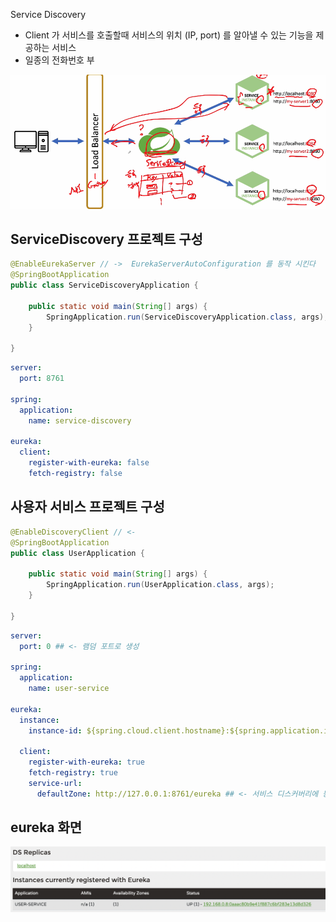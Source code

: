 
Service Discovery
- Client 가 서비스를 호출할때 서비스의 위치 (IP, port) 를 알아낼 수 있는 기능을 제공하는 서비스
- 일종의 전화번호 부

![](images/2022-09-21-18-11-05.png)


## ServiceDiscovery 프로젝트 구성

```java
@EnableEurekaServer // ->  EurekaServerAutoConfiguration 를 동작 시킨다
@SpringBootApplication
public class ServiceDiscoveryApplication {

	public static void main(String[] args) {
		SpringApplication.run(ServiceDiscoveryApplication.class, args);
	}

}
```

```yaml
server:
  port: 8761

spring:
  application:
    name: service-discovery

eureka:
  client:
    register-with-eureka: false
    fetch-registry: false
```

## 사용자 서비스 프로젝트 구성
```java
@EnableDiscoveryClient // <-
@SpringBootApplication
public class UserApplication {

	public static void main(String[] args) {
		SpringApplication.run(UserApplication.class, args);
	}

}

```

```yaml
server:
  port: 0 ## <- 램덤 포트로 생성

spring:
  application:
    name: user-service

eureka:
  instance:
    instance-id: ${spring.cloud.client.hostname}:${spring.application.instance_id:${random.value}}

  client:
    register-with-eureka: true
    fetch-registry: true
    service-url:
      defaultZone: http://127.0.0.1:8761/eureka ## <- 서비스 디스커버리에 등록
```

## eureka 화면
![](images/2022-09-21-18-18-53.png)
